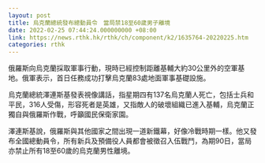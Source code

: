 ```yaml
---
layout: post
title: 烏克蘭總統發布總動員令　當局禁18至60歲男子離境
date: 2022-02-25 07:44:24.000000000 +08:00
link: https://news.rthk.hk/rthk/ch/component/k2/1635764-20220225.htm
categories: rthk
---
```


俄羅斯向烏克蘭採取軍事行動，現時已經控制距離基輔大約30公里外的空軍基地。俄軍表示，首日任務成功打擊烏克蘭83處地面軍事基礎設施。

烏克蘭總統澤連斯基發表視像講話，指星期四有137名烏克蘭人死亡，包括士兵和平民，316人受傷，形容死者是英雄，又指敵人的破壞組織已進入基輔，烏克蘭正獨自與俄羅斯作戰，呼籲國民保衛家園。

澤連斯基說，俄羅斯與其他國家之間出現一道新鐵幕，好像冷戰時期一樣。他又發布全國總動員令，所有新兵及預備役人員都會被徵召入伍戰鬥，為期90日，當局亦禁止所有18至60歲的烏克蘭男性離境。
